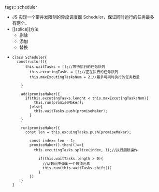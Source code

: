 tags:: scheduler

- JS 实现一个带并发限制的异度调度器 Scheduler，保证同时运行的任务最多有两个。
- [[splice]]方法
	- 删除
	- 添加
	- 替换
- ```
  class Scheduler{
  	constructor(){
      	this.waitTasks = [];//等待执行的任务队列
          this.excutingTasks = [];//正在执行的任务队列
          this.maxExcutingTasksNum = 2;//最多可同时执行的任务数量
          
      }
      
      add(promiseMaker){
      	if(this.excutingTasks.lenght < this.maxExcutingTasksNum){
          	this.run(promiseMaker);
          }else{
          	this.waitTasks.push(promiseMaker);
          }
      }
      
      run(promiseMaker){
      	const len = this.excuingTasks.push(promiseMaker);
          
          const index= len - 1;
          promiseMaker().then(()=>{
          	this.excutingTasks.splice(index, 1);//执行删除操作
              
              if(this.waitTasks.length > 0){
              	//从数组中弹出一个最顶元素
              	this.run(this.waitTasks.shift())
              }
          })
      }
  }
  ```